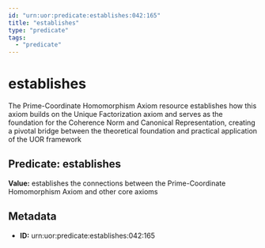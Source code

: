 ```yaml
---
id: "urn:uor:predicate:establishes:042:165"
title: "establishes"
type: "predicate"
tags:
  - "predicate"
---
```


# establishes

The Prime-Coordinate Homomorphism Axiom resource establishes how this axiom builds on the Unique Factorization axiom and serves as the foundation for the Coherence Norm and Canonical Representation, creating a pivotal bridge between the theoretical foundation and practical application of the UOR framework

## Predicate: establishes

**Value:** establishes the connections between the Prime-Coordinate Homomorphism Axiom and other core axioms

## Metadata

- **ID:** urn:uor:predicate:establishes:042:165
